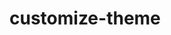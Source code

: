 # customize-theme

<!-- ###### tags: `HyUI`

!> 一般情況下，請盡量不使用 Bootstrap 之格線系統，期望網站開發者於 tag 放置有語意之 class 名稱。

bootstrap 是一個基本的響應式網頁格線，他有兩個基本概念，第一個概念是把一個 <font color="#009ee7">網頁分為 12 欄</font>，第二個概念就是斷點(breakpoint)，bootstrap 已經先把裝置尺寸分為四類分別是 <font color="#009ee7">XS</font>、 <font color="#009ee7">SM</font> 、 <font color="#009ee7">MD</font> 、 <font color="#009ee7">LG</font> ，而 HyUI 預設提供使用 bootstrap 3 float 的格線系統，建立完成基本的格線。
:::warning
格線系統：以<span class="focus2">float</span>為計算基礎，主要功能是分割欄位。
檔案名稱：sass / common / <span class="focus2">\_grid.scss</span>
:::

<style>


.focus2 {
    color: #222; border: solid 1px #c8c8c8;
    display: inline-block;
    padding: 2px 10px; margin: 0 4px;
    border-radius: 4px;
    background: #fff;
}

</style>

## HTML 範本

<iframe height="1000" style="width: 100%;" scrolling="no" title="" src="https://codepen.io/u00hyui/embed/ZEKEYxJ?defaultTab=html%2Cresult" frameborder="no" loading="lazy" allowtransparency="true" allowfullscreen="true">
  See the Pen <a href="https://codepen.io/u00hyui/pen/ZEKEYxJ">
  </a> by u00hyui (<a href="https://codepen.io/u00hyui">@u00hyui</a>)
  on <a href="https://codepen.io">CodePen</a>.
</iframe>

## scss 範本

```sass
// _grid.scss

// 單欄
.col-12 {}
// 兩欄 6-6
.col-6-6 {
    .col {
        @include makeXsColumn(12);
        @include makeSmColumn(6);
        @include makeMdColumn(6);
        @include makeLgColumn(6);
    }
}
// 三欄 4-4-4
.col-4-4-4 {
    .col {
        @include makeXsColumn(12);
        @include makeSmColumn(4);
        @include makeMdColumn(4);
        @include makeLgColumn(4);
    }
}
// 四欄 3-3-3
.col-3-3-3-3 {
    .col {
        @include makeXsColumn(12);
        @include makeSmColumn(6);
        @include makeMdColumn(3);
        @include makeLgColumn(3);
    }
}
// 雙欄 8-4
.col-8-4 {
    .col {
        @include makeXsColumn(12);
        @include makeSmColumn(8);
        @include makeMdColumn(8);
        @include makeLgColumn(8);
    }
    .col:nth-of-type(2n) {
        @include makeXsColumn(12);
        @include makeSmColumn(4);
        @include makeMdColumn(4);
        @include makeLgColumn(4);
    }
}
// 雙欄 4-8
.col-4-8 {
    .col {
        @include makeXsColumn(12);
        @include makeSmColumn(4);
        @include makeMdColumn(4);
        @include makeLgColumn(4);
    }
    .col:nth-of-type(2n) {
        @include makeXsColumn(12);
        @include makeSmColumn(8);
        @include makeMdColumn(8);
        @include makeLgColumn(8);
    }
}
// 六欄 2-2-2-2-2-2
.col-2-2-2-2-2-2 {
    .col {
        @include makeXsColumn(6);
        @include makeSmColumn(2);
        @include makeMdColumn(2);
        @include makeLgColumn(2);
    }
}
// 進階設定：自行命名
.cssname {
    .news {
        @include makeXsColumn(12);
        @include makeSmColumn(8);
        @include makeMdColumn(8);
        @include makeLgColumn(8);
    }
    .video {
        @include makeXsColumn(12);
        @include makeSmColumn(4);
        @include makeMdColumn(4);
        @include makeLgColumn(4);
    }
}
// 進階設定：非均等欄位
.col-3-6-3 {
    .col {
        @include makeXsColumn(12);
        @include makeSmColumn(3);
        @include makeMdColumn(3);
        @include makeLgColumn(3);
        &:nth-child(2) {
            @include makeXsColumn(12);
            @include makeSmColumn(6);
            @include makeMdColumn(6);
            @include makeLgColumn(6);
        }
    }
}
// 進階設定：五欄
.col-5 {
    .col {
        @include makeXsColumn(12);
        @include makeSmColumn(2);
        @include makeMdColumn(2);
        @include makeLgColumn(2);
        &:first-child {
            @include makeXsColumnOffset(0);
            @include makeSmColumnOffset(1);
            @include makeMdColumnOffset(1);
            @include makeLgColumnOffset(1);
        }
    }
}
```

<style>
.ui-infobar{
max-width:95%;
}
.markdown-body{
max-width:95%;
}
</style> -->

